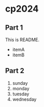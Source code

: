 # cp2024

## Part 1
This is README.
- itemA
- itemB

## Part 2
1. sunday
1. monday
1. tuesday
1. wednesday